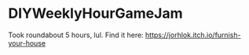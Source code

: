 # DIYWeeklyHourGameJam
Took roundabout 5 hours, lul. Find it here: https://jorhlok.itch.io/furnish-your-house
